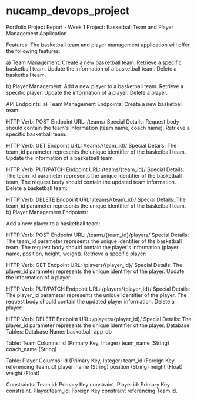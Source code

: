 # nucamp_devops_project

Portfolio Project Report - Week 1
Project: Basketball Team and Player Management Application

Features:
The basketball team and player management application will offer the following features:

a) Team Management:
Create a new basketball team.
Retrieve a specific basketball team.
Update the information of a basketball team.
Delete a basketball team.

b) Player Management:
Add a new player to a basketball team.
Retrieve a specific player.
Update the information of a player.
Delete a player.

API Endpoints:
a) Team Management Endpoints:
Create a new basketball team:

HTTP Verb: POST
Endpoint URL: /teams/
Special Details: Request body should contain the team's information (team name, coach name).
Retrieve a specific basketball team:

HTTP Verb: GET
Endpoint URL: /teams/{team_id}/
Special Details: The team_id parameter represents the unique identifier of the basketball team.
Update the information of a basketball team:

HTTP Verb: PUT/PATCH
Endpoint URL: /teams/{team_id}/
Special Details: The team_id parameter represents the unique identifier of the basketball team. The request body should contain the updated team information.
Delete a basketball team:

HTTP Verb: DELETE
Endpoint URL: /teams/{team_id}/
Special Details: The team_id parameter represents the unique identifier of the basketball team.
b) Player Management Endpoints:

Add a new player to a basketball team:

HTTP Verb: POST
Endpoint URL: /teams/{team_id}/players/
Special Details: The team_id parameter represents the unique identifier of the basketball team. The request body should contain the player's information (player name, position, height, weight).
Retrieve a specific player:

HTTP Verb: GET
Endpoint URL: /players/{player_id}/
Special Details: The player_id parameter represents the unique identifier of the player.
Update the information of a player:

HTTP Verb: PUT/PATCH
Endpoint URL: /players/{player_id}/
Special Details: The player_id parameter represents the unique identifier of the player. The request body should contain the updated player information.
Delete a player:

HTTP Verb: DELETE
Endpoint URL: /players/{player_id}/
Special Details: The player_id parameter represents the unique identifier of the player.
Database Tables:
Database Name: basketball_app_db

Table: Team
Columns:
id (Primary Key, Integer)
team_name (String)
coach_name (String)

Table: Player
Columns:
id (Primary Key, Integer)
team_id (Foreign Key referencing Team.id)
player_name (String)
position (String)
height (Float)
weight (Float)

Constraints:
Team.id: Primary Key constraint.
Player.id: Primary Key constraint.
Player.team_id: Foreign Key constraint referencing Team.id.
